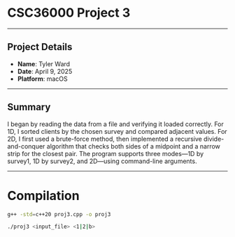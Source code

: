 # CSC36000 Project 3
---
## Project Details

- **Name**: Tyler Ward  
- **Date**: April 9, 2025  
- **Platform**: macOS 

---

## Summary
I began by reading the data from a file and verifying it loaded correctly. For 1D, I sorted clients by the chosen survey and compared adjacent values. For 2D, I first used a brute-force method, then implemented a recursive divide-and-conquer algorithm that checks both sides of a midpoint and a narrow strip for the closest pair. The program supports three modes—1D by survey1, 1D by survey2, and 2D—using command-line arguments. 

---

# Compilation
```bash
g++ -std=c++20 proj3.cpp -o proj3

./proj3 <input_file> <1|2|b>

```